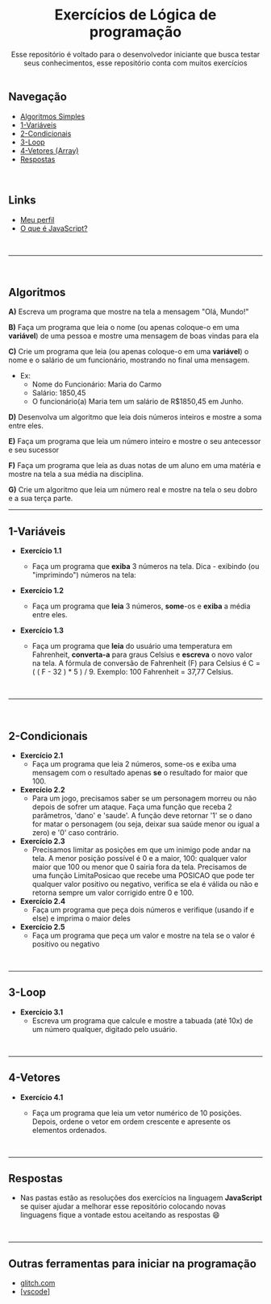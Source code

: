 <h1 align="center"> Exercícios de Lógica de programação </h1> 


<div align="center">Esse repositório é voltado para o desenvolvedor iniciante que busca testar seus conhecimentos, esse repositório conta com muitos exercícios 
   </div>
<br>



## Navegação  

- [Algoritmos Simples](#algoritmos)
- [1-Variáveis](#1-Variáveis)
- [2-Condicionais](#2-Condicionais)
- [3-Loop](#3-Loop)
- [4-Vetores (Array)](#4-Vetores)
- [Respostas](#Respostas)
<br>

## Links 

- [Meu perfil](https://github.com/EriickW)
- [O que é JavaScript?](https://developer.mozilla.org/pt-BR/docs/Learn/JavaScript/First_steps/What_is_JavaScript)


<br>
<hr>
<br>

## Algoritmos

**A)** Escreva um programa que mostre na tela a mensagem "Olá, Mundo!"

**B)**  Faça um programa que leia o nome (ou apenas coloque-o em uma **variável**) de uma pessoa e mostre uma mensagem de boas vindas para ela

**C)**  Crie um programa que leia (ou apenas coloque-o em uma **variável**)  o nome e o salário de um funcionário, mostrando no  final uma mensagem. 

- Ex: 
  - Nome do Funcionário: Maria do Carmo 
  - Salário: 1850,45 
  - O funcionário(a) Maria tem um salário de R$1850,45 em Junho.

**D)**  Desenvolva um algoritmo que leia dois números inteiros e mostre a soma  entre eles.

**E)** Faça um programa que leia um número inteiro e mostre o seu antecessor e seu  sucessor

**F)**  Faça um programa que leia as duas notas de um aluno em uma matéria e mostre
na tela a sua média na disciplina.

**G)** Crie um algoritmo que leia um número real e mostre na tela o seu dobro e a
sua terça parte.
<br>
<hr>

## 1-Variáveis

- **Exercício 1.1**
  
  - Faça um programa que **exiba** 3 números na tela. Dica - exibindo (ou "imprimindo") números na tela:
  
- **Exercício 1.2**
  - Faça um programa que **leia** 3 números, **some**-os e **exiba** a média entre eles.

- **Exercício 1.3**
  
  - Faça um programa que **leia** do usuário uma temperatura em Fahrenheit, **converta-a** para graus Celsius e **escreva** o novo valor na tela. A fórmula de conversão de Fahrenheit (F) para Celsius é C = ( ( F - 32 ) * 5 ) / 9. Exemplo: 100 Fahrenheit = 37,77 Celsius.
  
    
<br>
<hr>


<br>

## 2-Condicionais

- **Exercício 2.1**
  - Faça um programa que leia 2 números, some-os e exiba uma mensagem com o resultado apenas **se** o resultado for maior que 100.
- **Exercício 2.2**
  - Para um jogo, precisamos saber se um personagem morreu ou não depois de sofrer um ataque. Faça uma função que receba 2 parâmetros, 'dano' e 'saude'. A função deve retornar '1' se o dano for matar o personagem (ou seja, deixar sua saúde menor ou igual a zero) e '0' caso contrário.
- **Exercício 2.3**
  - Precisamos limitar as posições em que um inimigo pode andar na tela. A menor posição possível é 0 e a maior, 100: qualquer valor maior que 100 ou menor que 0 sairia fora da tela. Precisamos de uma função LimitaPosicao que recebe uma POSICAO que pode ter qualquer valor positivo ou negativo, verifica se ela é válida ou não e retorna sempre um valor corrigido entre 0 e 100.
- **Exercício 2.4**
  -  Faça um programa que peça dois números e verifique (usando if e else) e imprima o maior deles
- **Exercício 2.5**
  - Faça um programa que peça um valor e mostre na tela se o valor é positivo ou negativo


<br>
<hr>


## 3-Loop

- **Exercício 3.1**
  - Escreva um programa que calcule e mostre a tabuada (até 10x) de um número qualquer, digitado pelo usuário.


<br>
<hr>

## 4-Vetores

- **Exercício 4.1**
  
  - Faça um programa que leia um vetor numérico de 10 posições. Depois, ordene o vetor em ordem crescente e apresente os elementos ordenados.
  
    
<br>
<hr>

## Respostas 

- Nas pastas estão as resoluções dos exercícios na linguagem **JavaScript** se quiser ajudar a melhorar esse repositório colocando novas linguagens fique a vontade estou aceitando as respostas :smile:


<br>
<hr>

## Outras ferramentas para iniciar na programação

- [glitch.com](https://glitch.com)
- [[vscode](https://code.visualstudio.com/)]